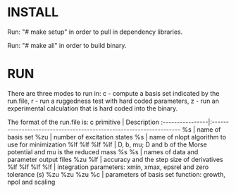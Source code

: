 INSTALL
=======================================
Run:
    "# make setup"
in order to pull in dependency libraries.

Run:
    "# make all"
in order to build binary.


RUN
=======================================
There are three modes to run in: c - compute a basis set indicated by
the run.file, r - run a ruggedness test with hard coded parameters, z -
run an experimental calculation that is hard coded into the binary.

The format of the run.file is:
c primitive      | Description
:----------------|:-------------------------------------------------------------------
%s               | name of basis set
%zu              | number of excitation states
%s               | name of nlopt algorithm to use for minimization
%lf %lf %lf %lf  | D, b, mu; D and b of the Morse potential and mu is the reduced mass
%s %s            | names of data and parameter output files
%zu %lf          | accuracy and the step size of derivatives
%lf %lf %lf %lf  | integration parameters: xmin, xmax, epsrel and zero tolerance (s)
%zu %zu %zu %c   | parameters of basis set function: growth, npol and scaling
